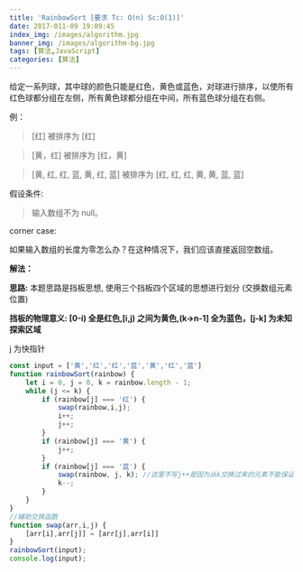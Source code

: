 ```yaml
---
title: 'RainbowSort [要求 Tc: O(n) Sc:O(1)]'
date: 2017-011-09 19:09:45
index_img: /images/algorithm.jpg
banner_img: /images/algorithm-bg.jpg
tags: [算法,JavaScript]
categories: [算法]
---
```

给定一系列球，其中球的颜色只能是红色，黄色或蓝色，对球进行排序，以使所有红色球都分组在左侧，所有黄色球都分组在中间，所有蓝色球分组在右侧。

例：

> [红] 被排序为 [红]

> [黄，红] 被排序为 [红，黄]

> [黄, 红, 红, 蓝, 黄, 红, 蓝] 被排序为 [红, 红, 红, 黄, 黄, 蓝, 蓝]

假设条件:

> 输入数组不为 null。

corner case:

如果输入数组的长度为零怎么办？在这种情况下，我们应该直接返回空数组。

**解法：**

**思路:** 本题思路是挡板思想, 使用三个挡板四个区域的思想进行划分 (交换数组元素位置)

**挡板的物理意义: [0-i) 全是红色,[i,j) 之间为黄色,(k->n-1] 全为蓝色，[j-k] 为未知探索区域**

j 为快指针

```js
const input = ['黄','红','红','蓝','黄','红','蓝']
function rainbowSort(rainbow) {
    let i = 0, j = 0, k = rainbow.length - 1;
    while (j <= k) {
        if (rainbow[j] === '红') {
            swap(rainbow,i,j);
            i++;
            j++;
        }
        if (rainbow[j] === '黄') {
            j++;
        }
        if (rainbow[j] === '蓝') {
            swap(rainbow, j, k); //这里不写j++是因为从k交换过来的元素不能保证就是黄色,为了安全起见下次循环再检查一次j位置。
            k--;
        }
    }
}
//辅助交换函数
function swap(arr,i,j) {
    [arr[i],arr[j]] = [arr[j],arr[i]]
}
rainbowSort(input);
console.log(input);

```
